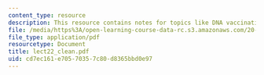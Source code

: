 ```yaml
---
content_type: resource
description: This resource contains notes for topics like DNA vaccination.
file: /media/https%3A/open-learning-course-data-rc.s3.amazonaws.com/20-462j-molecular-principles-of-biomaterials-spring-2006/cd7ec161e70570357c80d8365bbd0e97_lect22_clean.pdf
file_type: application/pdf
resourcetype: Document
title: lect22_clean.pdf
uid: cd7ec161-e705-7035-7c80-d8365bbd0e97
---
```

